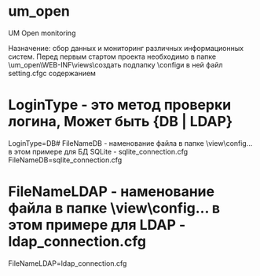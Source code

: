 # um_open
UM Open monitoring

Назначение: сбор данных и мониторинг различных информационных систем.
Перед первым стартом проекта необходимо в папке \um_open\WEB-INF\views\создать подпапку \configи в ней файл setting.cfgс содержанием

# LoginType - это метод проверки логина, Может быть {DB | LDAP}
LoginType=DB# FileNameDB - наменование файла в папке \view\config\... в этом примере для БД SQLite - sqlite_connection.cfg
FileNameDB=sqlite_connection.cfg
# FileNameLDAP - наменование файла в папке \view\config\... в этом примере для LDAP - ldap_connection.cfg
FileNameLDAP=ldap_connection.cfg
